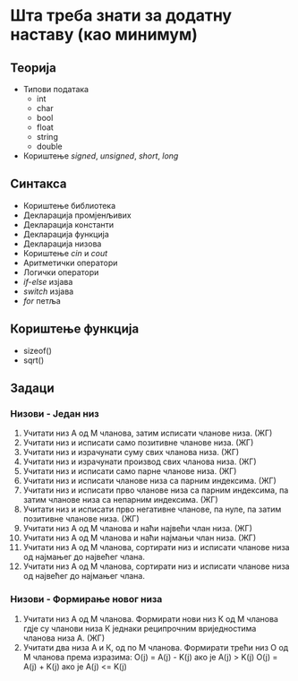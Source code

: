 # Шта треба знати за додатну наставу (као минимум)
## Теорија
* Типови података
  * int
  * char
  * bool
  * float
  * string
  * double
* Кориштење *signed*, *unsigned*, *short*, *long*  
## Синтакса
* Кориштење библиотека
* Декларација промјенљивих
* Декларација константи
* Декларација функција
* Декларација низова
* Кориштење *cin* и *cout*
* Аритметички оператори
* Логички оператори
* *if-else* изјава
* *switch* изјава
* *for* петља
## Кориштење функција
* sizeof()
* sqrt()
## Задаци
### Низови - Један низ
1. Учитати низ А од М чланова, затим исписати чланове низа. (ЖГ)
1. Учитати низ и исписати само позитивне чланове низа. (ЖГ)
1. Учитати низ и израчунати суму свих чланова низа. (ЖГ)
1. Учитати низ и израчунати производ свих чланова низа. (ЖГ)
1. Учитати низ и исписати само парне чланове низа. (ЖГ)
1. Учитати низ и исписати чланове низа са парним индексима. (ЖГ)
1. Учитати низ и исписати прво чланове низа са парним индексима, па затим чланове низа са непарним индексима. (ЖГ)
1. Учитати низ и исписати прво негативне чланове, па нуле, па затим позитивне чланове низа. (ЖГ)
1. Учитати низ А од М чланова и наћи највећи члан низа. (ЖГ)
1. Учитати низ А од М чланова и наћи најмањи члан низа. (ЖГ) 
1. Учитати низ А од М чланова, сортирати низ и исписати чланове низа од најмањег до највећег члана.
1. Учитати низ А од М чланова, сортирати низ и исписати чланове низа од највећег до најмањег члана.
### Низови - Формирање новог низа
1. Учитати низ А од М чланова. Формирати нови низ К од М чланова гдје су чланови низа К једнаки реципрочним вриједностима   
   чланова низа А. (ЖГ)
1. Учитати два низа А и К, од по М чланова. Формирати трећи низ О од М чланова према изразима:
   O(j) = A(j) - K(j) ако је A(j) > K(j)
   O(j) = A(j) + K(j) ако је A(j) <= K(j)


